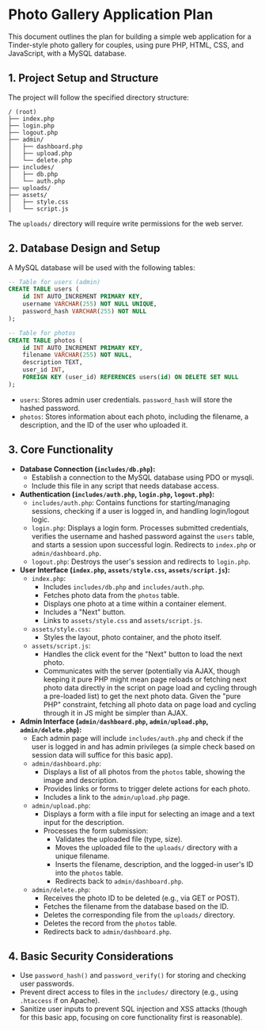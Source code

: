 # Photo Gallery Application Plan

This document outlines the plan for building a simple web application for a Tinder-style photo gallery for couples, using pure PHP, HTML, CSS, and JavaScript, with a MySQL database.

## 1. Project Setup and Structure

The project will follow the specified directory structure:

```
/ (root)
├── index.php
├── login.php
├── logout.php
├── admin/
│   ├── dashboard.php
│   ├── upload.php
│   └── delete.php
├── includes/
│   ├── db.php
│   └── auth.php
├── uploads/
├── assets/
│   ├── style.css
│   └── script.js
```

The `uploads/` directory will require write permissions for the web server.

## 2. Database Design and Setup

A MySQL database will be used with the following tables:

```sql
-- Table for users (admin)
CREATE TABLE users (
    id INT AUTO_INCREMENT PRIMARY KEY,
    username VARCHAR(255) NOT NULL UNIQUE,
    password_hash VARCHAR(255) NOT NULL
);

-- Table for photos
CREATE TABLE photos (
    id INT AUTO_INCREMENT PRIMARY KEY,
    filename VARCHAR(255) NOT NULL,
    description TEXT,
    user_id INT,
    FOREIGN KEY (user_id) REFERENCES users(id) ON DELETE SET NULL
);
```

*   `users`: Stores admin user credentials. `password_hash` will store the hashed password.
*   `photos`: Stores information about each photo, including the filename, a description, and the ID of the user who uploaded it.

## 3. Core Functionality

*   **Database Connection (`includes/db.php`):**
    *   Establish a connection to the MySQL database using PDO or mysqli.
    *   Include this file in any script that needs database access.
*   **Authentication (`includes/auth.php`, `login.php`, `logout.php`):**
    *   `includes/auth.php`: Contains functions for starting/managing sessions, checking if a user is logged in, and handling login/logout logic.
    *   `login.php`: Displays a login form. Processes submitted credentials, verifies the username and hashed password against the `users` table, and starts a session upon successful login. Redirects to `index.php` or `admin/dashboard.php`.
    *   `logout.php`: Destroys the user's session and redirects to `login.php`.
*   **User Interface (`index.php`, `assets/style.css`, `assets/script.js`):**
    *   `index.php`:
        *   Includes `includes/db.php` and `includes/auth.php`.
        *   Fetches photo data from the `photos` table.
        *   Displays one photo at a time within a container element.
        *   Includes a "Next" button.
        *   Links to `assets/style.css` and `assets/script.js`.
    *   `assets/style.css`:
        *   Styles the layout, photo container, and the photo itself.
    *   `assets/script.js`:
        *   Handles the click event for the "Next" button to load the next photo.
        *   Communicates with the server (potentially via AJAX, though keeping it pure PHP might mean page reloads or fetching next photo data directly in the script on page load and cycling through a pre-loaded list) to get the next photo data. Given the "pure PHP" constraint, fetching all photo data on page load and cycling through it in JS might be simpler than AJAX.
*   **Admin Interface (`admin/dashboard.php`, `admin/upload.php`, `admin/delete.php`):**
    *   Each admin page will include `includes/auth.php` and check if the user is logged in and has admin privileges (a simple check based on session data will suffice for this basic app).
    *   `admin/dashboard.php`:
        *   Displays a list of all photos from the `photos` table, showing the image and description.
        *   Provides links or forms to trigger delete actions for each photo.
        *   Includes a link to the `admin/upload.php` page.
    *   `admin/upload.php`:
        *   Displays a form with a file input for selecting an image and a text input for the description.
        *   Processes the form submission:
            *   Validates the uploaded file (type, size).
            *   Moves the uploaded file to the `uploads/` directory with a unique filename.
            *   Inserts the filename, description, and the logged-in user's ID into the `photos` table.
            *   Redirects back to `admin/dashboard.php`.
    *   `admin/delete.php`:
        *   Receives the photo ID to be deleted (e.g., via GET or POST).
        *   Fetches the filename from the database based on the ID.
        *   Deletes the corresponding file from the `uploads/` directory.
        *   Deletes the record from the `photos` table.
        *   Redirects back to `admin/dashboard.php`.

## 4. Basic Security Considerations

*   Use `password_hash()` and `password_verify()` for storing and checking user passwords.
*   Prevent direct access to files in the `includes/` directory (e.g., using `.htaccess` if on Apache).
*   Sanitize user inputs to prevent SQL injection and XSS attacks (though for this basic app, focusing on core functionality first is reasonable).